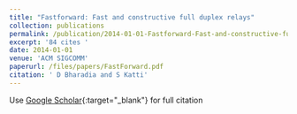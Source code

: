 ```yaml
---
title: "Fastforward: Fast and constructive full duplex relays"
collection: publications
permalink: /publication/2014-01-01-Fastforward-Fast-and-constructive-full-duplex-relays
excerpt: '84 cites '
date: 2014-01-01
venue: 'ACM SIGCOMM'
paperurl: /files/papers/FastForward.pdf 
citation: ' D Bharadia and S Katti'
---
```


Use [Google Scholar](https://scholar.google.com/scholar?q=Fastforward:+Fast+and+constructive+full+duplex+relays){:target="_blank"} for full citation